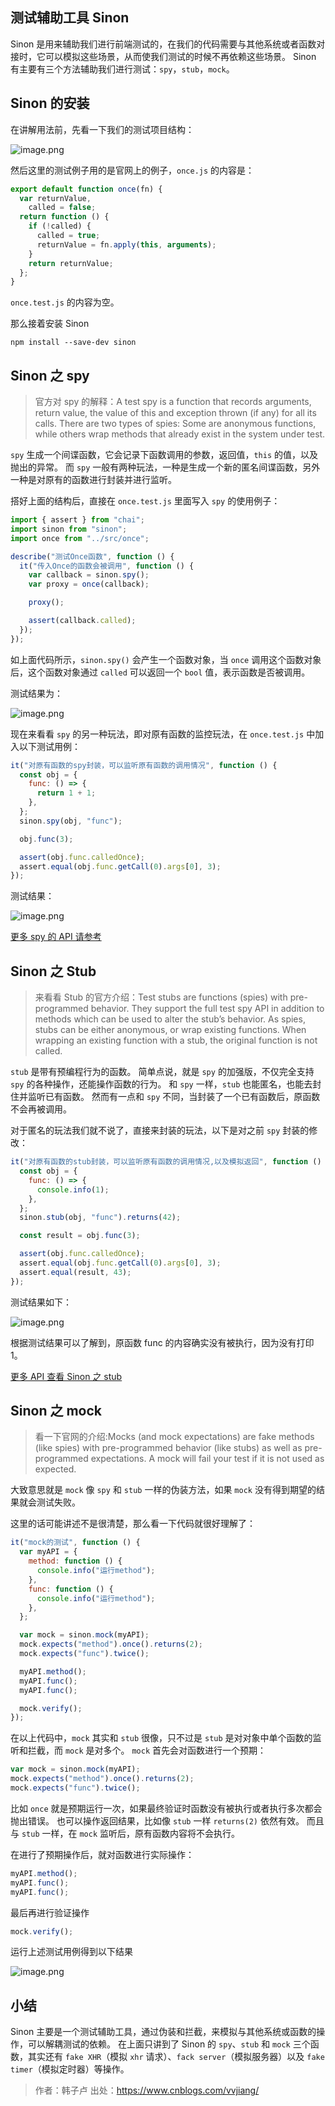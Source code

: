 <!--
 * @Author: wuhaoyuan
 * @Date: 2021-11-09 10:47:30
 * @LastEditTime: 2021-11-09 10:58:06
 * @LastEditors: wuhaoyuan
 * @Description:
 * @FilePath: /MineMap3DEngine/Users/wuhaoyuan/Desktop/Untitled-1.md
-->

## 测试辅助工具 Sinon

Sinon 是用来辅助我们进行前端测试的，在我们的代码需要与其他系统或者函数对接时，它可以模拟这些场景，从而使我们测试的时候不再依赖这些场景。
Sinon 有主要有三个方法辅助我们进行测试：`spy`，`stub`，`mock`。

## Sinon 的安装

在讲解用法前，先看一下我们的测试项目结构：

![image.png](https://upload-images.jianshu.io/upload_images/12877063-3bcb14feaced4e01.png?imageMogr2/auto-orient/strip%7CimageView2/2/w/1240)


然后这里的测试例子用的是官网上的例子，`once.js` 的内容是：

```js
export default function once(fn) {
  var returnValue,
    called = false;
  return function () {
    if (!called) {
      called = true;
      returnValue = fn.apply(this, arguments);
    }
    return returnValue;
  };
}
```

`once.test.js` 的内容为空。

那么接着安装 Sinon

```shell
npm install --save-dev sinon
```

## Sinon 之 spy

> 官方对 spy 的解释：A test spy is a function that records arguments, return value, the value of this and exception thrown (if any) for all its calls. There are two types of spies: Some are anonymous functions, while others wrap methods that already exist in the system under test.

`spy` 生成一个间谍函数，它会记录下函数调用的参数，返回值，`this` 的值，以及抛出的异常。
而 `spy` 一般有两种玩法，一种是生成一个新的匿名间谍函数，另外一种是对原有的函数进行封装并进行监听。

搭好上面的结构后，直接在 `once.test.js` 里面写入 `spy` 的使用例子：

```js
import { assert } from "chai";
import sinon from "sinon";
import once from "../src/once";

describe("测试Once函数", function () {
  it("传入Once的函数会被调用", function () {
    var callback = sinon.spy();
    var proxy = once(callback);

    proxy();

    assert(callback.called);
  });
});
```

如上面代码所示，`sinon.spy()` 会产生一个函数对象，当 `once` 调用这个函数对象后，这个函数对象通过 `called` 可以返回一个 `bool` 值，表示函数是否被调用。

测试结果为：

![image.png](https://upload-images.jianshu.io/upload_images/12877063-488d701aba591daf.png?imageMogr2/auto-orient/strip%7CimageView2/2/w/1240)


现在来看看 `spy` 的另一种玩法，即对原有函数的监控玩法，在 `once.test.js` 中加入以下测试用例：

```js
it("对原有函数的spy封装，可以监听原有函数的调用情况", function () {
  const obj = {
    func: () => {
      return 1 + 1;
    },
  };
  sinon.spy(obj, "func");

  obj.func(3);

  assert(obj.func.calledOnce);
  assert.equal(obj.func.getCall(0).args[0], 3);
});
```

测试结果：

![image.png](https://upload-images.jianshu.io/upload_images/12877063-e1f9a78100d237de.png?imageMogr2/auto-orient/strip%7CimageView2/2/w/1240)


[更多 spy 的 API 请参考](https://sinonjs.org/releases/latest/spies/)

## Sinon 之 Stub

> 来看看 Stub 的官方介绍：Test stubs are functions (spies) with pre-programmed behavior.
> They support the full test spy API in addition to methods which can be used to alter the stub’s behavior.
> As spies, stubs can be either anonymous, or wrap existing functions. When wrapping an existing function with a stub, the original function is not called.

`stub` 是带有预编程行为的函数。
简单点说，就是 `spy` 的加强版，不仅完全支持 `spy` 的各种操作，还能操作函数的行为。
和 `spy` 一样，`stub` 也能匿名，也能去封住并监听已有函数。
然而有一点和 `spy` 不同，当封装了一个已有函数后，原函数不会再被调用。

对于匿名的玩法我们就不说了，直接来封装的玩法，以下是对之前 `spy` 封装的修改：

```js
it("对原有函数的stub封装，可以监听原有函数的调用情况,以及模拟返回", function () {
  const obj = {
    func: () => {
      console.info(1);
    },
  };
  sinon.stub(obj, "func").returns(42);

  const result = obj.func(3);

  assert(obj.func.calledOnce);
  assert.equal(obj.func.getCall(0).args[0], 3);
  assert.equal(result, 43);
});
```

测试结果如下：

![image.png](https://upload-images.jianshu.io/upload_images/12877063-d49742298a55c0ce.png?imageMogr2/auto-orient/strip%7CimageView2/2/w/1240)


根据测试结果可以了解到，原函数 func 的内容确实没有被执行，因为没有打印 1。

[更多 API 查看 Sinon 之 stub](https://sinonjs.org/releases/latest/stubs/)

## Sinon 之 mock

> 看一下官网的介绍:Mocks (and mock expectations) are fake methods (like spies) with pre-programmed behavior (like stubs) as well as pre-programmed expectations.
> A mock will fail your test if it is not used as expected.

大致意思就是 `mock` 像 `spy` 和 `stub` 一样的伪装方法，如果 `mock` 没有得到期望的结果就会测试失败。

这里的话可能讲述不是很清楚，那么看一下代码就很好理解了：

```js
it("mock的测试", function () {
  var myAPI = {
    method: function () {
      console.info("运行method");
    },
    func: function () {
      console.info("运行method");
    },
  };

  var mock = sinon.mock(myAPI);
  mock.expects("method").once().returns(2);
  mock.expects("func").twice();

  myAPI.method();
  myAPI.func();
  myAPI.func();

  mock.verify();
});
```

在以上代码中，`mock` 其实和 `stub` 很像，只不过是 `stub` 是对对象中单个函数的监听和拦截，而 `mock` 是对多个。
`mock` 首先会对函数进行一个预期：

```js
var mock = sinon.mock(myAPI);
mock.expects("method").once().returns(2);
mock.expects("func").twice();
```

比如 `once` 就是预期运行一次，如果最终验证时函数没有被执行或者执行多次都会抛出错误。
也可以操作返回结果，比如像 `stub` 一样 `returns(2)` 依然有效。
而且与 `stub` 一样，在 `mock` 监听后，原有函数内容将不会执行。

在进行了预期操作后，就对函数进行实际操作：

```js
myAPI.method();
myAPI.func();
myAPI.func();
```

最后再进行验证操作

```js
mock.verify();
```

运行上述测试用例得到以下结果

![image.png](https://upload-images.jianshu.io/upload_images/12877063-cf5b0d2a84d24663.png?imageMogr2/auto-orient/strip%7CimageView2/2/w/1240)


## 小结

Sinon 主要是一个测试辅助工具，通过伪装和拦截，来模拟与其他系统或函数的操作，可以解耦测试的依赖。
在上面只讲到了 Sinon 的 `spy`、`stub` 和 `mock` 三个函数，其实还有 `fake XHR`（模拟 `xhr` 请求）、`fack server`（模拟服务器）以及 `fake timer`（模拟定时器）等操作。

> 作者：韩子卢
出处：https://www.cnblogs.com/vvjiang/
